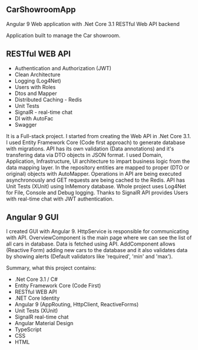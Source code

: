 ## CarShowroomApp
Angular 9 Web application with .Net Core 3.1 RESTful Web API backend

Application built to manage the Car showroom.

## RESTful WEB API
- Authentication and Authorization (JWT)
- Clean Architecture
- Logging (Log4Net)
- Users with Roles
- Dtos and Mapper
- Distributed Caching - Redis
- Unit Tests
- SignalR - real-time chat
- DI with AutoFac
- Swagger

It is a Full-stack project. I started from creating the Web API in .Net Core 3.1. I used Entity Framework Core (Code first approach) to generate database with migrations. 
API has its own validation (Data annotations) and it's transfering data via DTO objects in JSON format. I used Domain, Application, Infrastructure, UI architecture to impart business logic from the data mapping layer. In the repository entities are mapped to proper (DTO or original) objects with AutoMapper. Operations in API are being executed asynchronously and GET requests are being cached to the Redis. API has Unit Tests (XUnit) using InMemory database. Whole project uses Log4Net for File, Console and Debug logging. Thanks to SignalR API provides Users with real-time chat with JWT authentication.

## Angular 9 GUI

I created GUI with Angular 9. HttpService is responsible for communicating with API. OverviewComponent is the main page where we can see the list of all cars in database. Data is fetched using API. AddComponent allows (Reactive Form) adding new cars to the database and it also validates data by showing alerts (Default validators like 'required', 'min' and 'max').

Summary, what this project contains:
- .Net Core 3.1 / C#
- Entity Framework Core (Code First)
- RESTful WEB API
- .NET Core Identity
- Angular 9 (AppRouting, HttpClient, ReactiveForms)
- Unit Tests (XUnit)
- SignalR real-time chat
- Angular Material Design
- TypeScript
- CSS
- HTML
